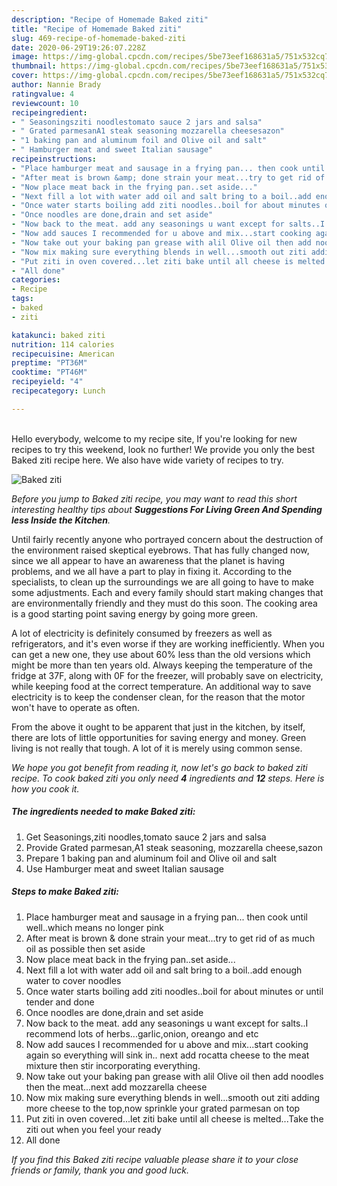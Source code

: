 ```yaml
---
description: "Recipe of Homemade Baked ziti"
title: "Recipe of Homemade Baked ziti"
slug: 469-recipe-of-homemade-baked-ziti
date: 2020-06-29T19:26:07.228Z
image: https://img-global.cpcdn.com/recipes/5be73eef168631a5/751x532cq70/baked-ziti-recipe-main-photo.jpg
thumbnail: https://img-global.cpcdn.com/recipes/5be73eef168631a5/751x532cq70/baked-ziti-recipe-main-photo.jpg
cover: https://img-global.cpcdn.com/recipes/5be73eef168631a5/751x532cq70/baked-ziti-recipe-main-photo.jpg
author: Nannie Brady
ratingvalue: 4
reviewcount: 10
recipeingredient:
- " Seasoningsziti noodlestomato sauce 2 jars and salsa"
- " Grated parmesanA1 steak seasoning mozzarella cheesesazon"
- "1 baking pan and aluminum foil and Olive oil and salt"
- " Hamburger meat and sweet Italian sausage"
recipeinstructions:
- "Place hamburger meat and sausage in a frying pan... then cook until well..which means no longer pink"
- "After meat is brown &amp; done strain your meat...try to get rid of as much oil as possible then set aside"
- "Now place meat back in the frying pan..set aside..."
- "Next fill a lot with water add oil and salt bring to a boil..add enough water to cover noodles"
- "Once water starts boiling add ziti noodles..boil for about minutes or until tender and done"
- "Once noodles are done,drain and set aside"
- "Now back to the meat. add any seasonings u want except for salts..I recommend lots of herbs...garlic,onion, oreango and etc"
- "Now add sauces I recommended for u above and mix...start cooking again so everything will sink in.. next add rocatta cheese to the meat mixture then stir incorporating everything."
- "Now take out your baking pan grease with alil Olive oil then add noodles then the meat...next add mozzarella cheese"
- "Now mix making sure everything blends in well...smooth out ziti adding more cheese to the top,now sprinkle your grated parmesan on top"
- "Put ziti in oven covered...let ziti bake until all cheese is melted...Take the ziti out when you feel your ready"
- "All done"
categories:
- Recipe
tags:
- baked
- ziti

katakunci: baked ziti 
nutrition: 114 calories
recipecuisine: American
preptime: "PT36M"
cooktime: "PT46M"
recipeyield: "4"
recipecategory: Lunch

---
```

<br>
Hello everybody, welcome to my recipe site, If you're looking for new recipes to try this weekend, look no further! We provide you only the best Baked ziti recipe here. We also have wide variety of recipes to try.
<br>


![Baked ziti](https://img-global.cpcdn.com/recipes/5be73eef168631a5/751x532cq70/baked-ziti-recipe-main-photo.jpg)

<i>Before you jump to Baked ziti recipe, you may want to read this short interesting healthy tips about 
<strong>Suggestions For Living Green And Spending less Inside the Kitchen</strong>.</i>
</br>

Until fairly recently anyone who portrayed concern about the destruction of the environment raised skeptical eyebrows. That has fully changed now, since we all appear to have an awareness that the planet is having problems, and we all have a part to play in fixing it. According to the specialists, to clean up the surroundings we are all going to have to make some adjustments. Each and every family should start making changes that are environmentally friendly and they must do this soon. The cooking area is a good starting point saving energy by going more green.

A lot of electricity is definitely consumed by freezers as well as refrigerators, and it's even worse if they are working inefficiently. When you can get a new one, they use about 60% less than the old versions which might be more than ten years old. Always keeping the temperature of the fridge at 37F, along with 0F for the freezer, will probably save on electricity, while keeping food at the correct temperature. An additional way to save electricity is to keep the condenser clean, for the reason that the motor won't have to operate as often.

From the above it ought to be apparent that just in the kitchen, by itself, there are lots of little opportunities for saving energy and money. Green living is not really that tough. A lot of it is merely using common sense.


<i>We hope you got benefit from reading it, now let's go back to baked ziti recipe. To cook baked ziti you only need <strong>4</strong> ingredients and <strong>12</strong> steps. Here is how you cook it.
</i>

##### The ingredients needed to make Baked ziti:

1. Get  Seasonings,ziti noodles,tomato sauce 2 jars and salsa
1. Provide  Grated parmesan,A1 steak seasoning, mozzarella cheese,sazon
1. Prepare 1 baking pan and aluminum foil and Olive oil and salt
1. Use  Hamburger meat and sweet Italian sausage


##### Steps to make Baked ziti:

1. Place hamburger meat and sausage in a frying pan... then cook until well..which means no longer pink
1. After meat is brown &amp; done strain your meat...try to get rid of as much oil as possible then set aside
1. Now place meat back in the frying pan..set aside...
1. Next fill a lot with water add oil and salt bring to a boil..add enough water to cover noodles
1. Once water starts boiling add ziti noodles..boil for about minutes or until tender and done
1. Once noodles are done,drain and set aside
1. Now back to the meat. add any seasonings u want except for salts..I recommend lots of herbs...garlic,onion, oreango and etc
1. Now add sauces I recommended for u above and mix...start cooking again so everything will sink in.. next add rocatta cheese to the meat mixture then stir incorporating everything.
1. Now take out your baking pan grease with alil Olive oil then add noodles then the meat...next add mozzarella cheese
1. Now mix making sure everything blends in well...smooth out ziti adding more cheese to the top,now sprinkle your grated parmesan on top
1. Put ziti in oven covered...let ziti bake until all cheese is melted...Take the ziti out when you feel your ready
1. All done


<i>If you find this Baked ziti recipe valuable please share it to your close friends or family, thank you and good luck.</i>
